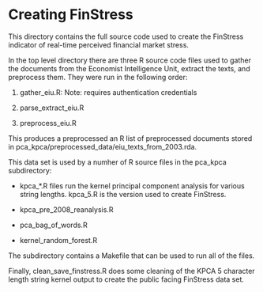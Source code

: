# Creating FinStress

This directory contains the full source code used to create the FinStress indicator of real-time perceived financial market stress.

In the top level directory there are three R source code files used to gather the documents from the Economist Intelligence Unit, extract the texts, and preprocess them. They were run in the following order:

1. gather_eiu.R: Note: requires authentication credentials

2. parse_extract_eiu.R

3. preprocess_eiu.R

This produces a preprocessed an R list of preprocessed documents stored in pca_kpca/preprocessed_data/eiu_texts_from_2003.rda.

This data set is used by a numher of R source files in the pca_kpca subdirectory:

- kpca_*.R files run the kernel principal component analysis for various string lengths. kpca_5.R is the version used to create FinStress.

- kpca_pre_2008_reanalysis.R

- pca_bag_of_words.R

- kernel_random_forest.R

The subdirectory contains a Makefile that can be used to run all of the files.


Finally, clean_save_finstress.R does some cleaning of the KPCA 5 character length string kernel output to create the public facing FinStress data set.
